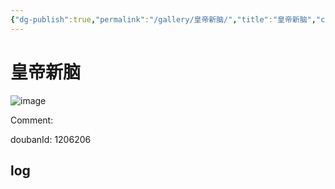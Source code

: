 ```yaml
---
{"dg-publish":true,"permalink":"/gallery/皇帝新脑/","title":"皇帝新脑","created":"2025-05-31T15:53:51.579+08:00"}
---
```



# 皇帝新脑

![image](https://hiraeth-picbed.oss-cn-beijing.aliyuncs.com/20250531155351.webp)

Comment: 



doubanId: 1206206

## log

